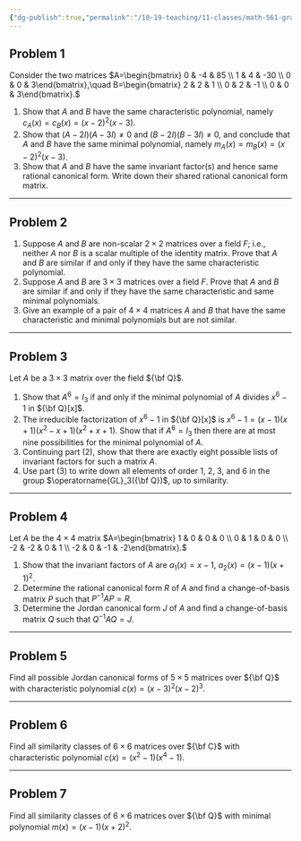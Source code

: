 ```yaml
---
{"dg-publish":true,"permalink":"/10-19-teaching/11-classes/math-561-graduate-algebra/2024-fall/homework/homework-8/","updated":"2024-11-18T12:10:01-08:00"}
---
```


## Problem 1


<div class="transclusion internal-embed is-loaded"><div class="markdown-embed">




Consider the two matrices
$A=\begin{bmatrix} 0 & -4 & 85 \\ 1 & 4 & -30 \\ 0 & 0 & 3\end{bmatrix},\quad B=\begin{bmatrix} 2 &  2 & 1 \\ 0 & 2 & -1 \\ 0 & 0 & 3\end{bmatrix}.$
1. Show that $A$ and $B$ have the same characteristic polynomial, namely $c_A(x)=c_B(x)=(x-2)^2(x-3)$.
2. Show that $(A-2I)(A-3I)\neq 0$ and $(B-2I)(B-3I)\neq 0$, and conclude that $A$ and $B$ have the same minimal polynomial, namely $m_A(x)=m_B(x)=(x-2)^2(x-3)$.
3. Show that $A$ and $B$ have the same invariant factor(s) and hence same rational canonical form. Write down their shared rational canonical form matrix.

</div></div>


---

## Problem 2


<div class="transclusion internal-embed is-loaded"><div class="markdown-embed">




1. Suppose $A$ and $B$ are non-scalar $2\times 2$ matrices over a field $F$; i.e., neither $A$ nor $B$ is a scalar multiple of the identity matrix. Prove that $A$ and $B$ are similar if and only if they have the same characteristic polynomial.
2. Suppose $A$ and $B$ are $3\times 3$ matrices over a field $F$. Prove that $A$ and $B$ are similar if and only if they have the same characteristic and same minimal polynomials.
3. Give an example of a pair of $4\times 4$ matrices $A$ and $B$ that have the same characteristic and minimal polynomials but are not similar.

</div></div>


---

## Problem 3


<div class="transclusion internal-embed is-loaded"><div class="markdown-embed">




Let $A$ be a $3\times 3$ matrix over the field ${\bf Q}$.
1. Show that $A^6 = I_3$ if and only if the minimal polynomial of $A$ divides $x^6-1$ in ${\bf Q}[x]$.
2. The irreducible factorization of $x^6-1$ in ${\bf Q}[x]$ is
   $x^6-1 = (x-1)(x+1)(x^2-x+1)(x^2+x+1).$
   Show that if $A^6=I_3$ then there are at most nine possibilities for the minimal polynomial of $A$.
3. Continuing part (2), show that there are exactly eight possible lists of invariant factors for such a matrix $A$.
4. Use part (3) to write down all elements of order 1, 2, 3, and 6 in the group $\operatorname{GL}_3({\bf Q})$, up to similarity.

</div></div>


---

## Problem 4


<div class="transclusion internal-embed is-loaded"><div class="markdown-embed">




Let $A$ be the $4\times 4$ matrix
$A=\begin{bmatrix} 1 & 0 & 0 & 0 \\ 0 & 1 & 0 & 0 \\ -2 & -2 & 0 & 1 \\ -2 & 0 & -1 & -2\end{bmatrix}.$
1. Show that the invariant factors of $A$ are $a_1(x)=x-1$, $a_2(x)=(x-1)(x+1)^2$.
2. Determine the rational canonical form $R$ of $A$ and find a change-of-basis matrix $P$ such that $P^{-1}AP=R$.
3. Determine the Jordan canonical form $J$ of $A$ and find a change-of-basis matrix $Q$ such that $Q^{-1}AQ = J$.

</div></div>


---

## Problem 5


<div class="transclusion internal-embed is-loaded"><div class="markdown-embed">




Find all possible Jordan canonical forms of $5\times 5$ matrices over ${\bf Q}$ with characteristic polynomial $c(x)=(x-3)^2(x-2)^3$.

</div></div>


---

## Problem 6


<div class="transclusion internal-embed is-loaded"><div class="markdown-embed">




Find all similarity classes of $6\times 6$ matrices over ${\bf C}$ with characteristic polynomial $c(x)=(x^2-1)(x^4-1)$.

</div></div>


---
## Problem 7


<div class="transclusion internal-embed is-loaded"><div class="markdown-embed">




Find all similarity classes of $6\times 6$ matrices over ${\bf Q}$ with minimal polynomial $m(x)=(x-1)(x+2)^2$.

</div></div>
